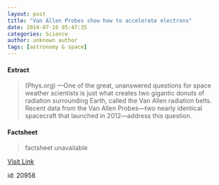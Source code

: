 ```yaml
---
layout: post
title: "Van Allen Probes show how to accelerate electrons"
date: 2014-07-16 05:47:35
categories: Science
author: unknown author
tags: [astronomy & space]
---
```



#### Extract
>(Phys.org) —One of the great, unanswered questions for space weather scientists is just what creates two gigantic donuts of radiation surrounding Earth, called the Van Allen radiation belts. Recent data from the Van Allen Probes—two nearly identical spacecraft that launched in 2012—address this question.

#### Factsheet
>factsheet unavailable

[Visit Link](http://phys.org/news324693971.html)

id:   20958
